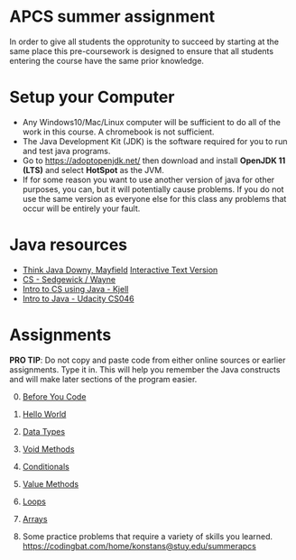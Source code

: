 # APCS summer assignment
In order to give all students the opprotunity to succeed by starting at the same place this pre-coursework is designed to ensure that all students entering the course have the same prior knowledge.

# Setup your Computer
* Any Windows10/Mac/Linux computer will be sufficient to do all of the work in this course. A chromebook is not sufficient.
* The Java Development Kit (JDK) is the software required for you to run and test java programs.
* Go to https://adoptopenjdk.net/ then download and install **OpenJDK 11 (LTS)** and select **HotSpot** as the JVM.
* If for some reason you want to use another version of java for other purposes, you can, but it will potentially cause problems. If you do not use the same version as everyone else for this class any problems that occur will be entirely your fault.

# Java resources
* [Think Java Downy, Mayfield](http://greenteapress.com/thinkjava6/html/index.html)
 [Interactive Text Version](https://books.trinket.io/thinkjava/)
* [CS - Sedgewick / Wayne](https://introcs.cs.princeton.edu/java/)
* [Intro to CS using Java - Kjell](https://chortle.ccsu.edu/Java5/index.html#03)
* [Intro to Java - Udacity CS046](https://horstmann.com/sjsu/cs046/)

# Assignments
**PRO TIP**: Do not copy and paste code from either online sources or earlier assignments. Type it in. This will help you remember the Java constructs and will make later sections of the program easier.

0. [Before You Code](https://github.com/konstantinnovation/SummerAssignmentAPCS/blob/main/00-BeforeYouCode.md)

1. [Hello World](https://github.com/konstantinnovation/SummerAssignmentAPCS/blob/main/01-HelloWorld.md)

2. [Data Types](https://github.com/konstantinnovation/SummerAssignmentAPCS/blob/main/02-DataTypes.md)

3. [Void Methods](https://github.com/konstantinnovation/SummerAssignmentAPCS/blob/main/03-VoidMethods.md)

4. [Conditionals](https://github.com/konstantinnovation/SummerAssignmentAPCS/blob/main/04-Conditionals.md)

5. [Value Methods](https://github.com/konstantinnovation/SummerAssignmentAPCS/blob/main/05-ValueMethods.md)

6. [Loops](https://github.com/konstantinnovation/SummerAssignmentAPCS/blob/main/06-Loops.md)

7. [Arrays](https://github.com/konstantinnovation/SummerAssignmentAPCS/blob/main/07-Arrays.md)

8. Some practice problems that require a variety of skills you learned. https://codingbat.com/home/konstans@stuy.edu/summerapcs
